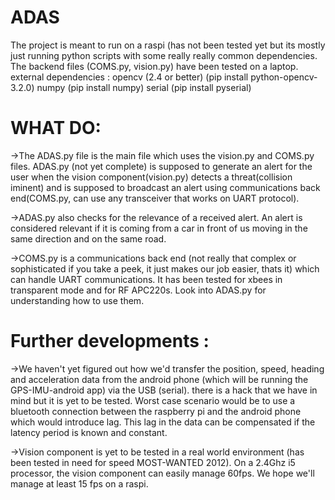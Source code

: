 # ADAS
The project is meant to run on a raspi (has not been tested yet but its mostly just running python scripts with some really really common dependencies. The backend files (COMS.py, vision.py) have been tested on a laptop. 
external dependencies : 
opencv (2.4 or better) (pip install python-opencv-3.2.0)
numpy (pip install numpy)
serial (pip install pyserial)

# WHAT DO:
->The ADAS.py file is the main file which uses the vision.py and COMS.py files. 
ADAS.py (not yet complete) is supposed to generate an alert for the user when the vision component(vision.py) detects a threat(collision iminent) and is supposed to broadcast an alert using communications back end(COMS.py, can use any transceiver that works on UART protocol). 

->ADAS.py also checks for the relevance of a received alert. An alert is considered relevant if it is coming from a car in front of us moving in the same direction and on the same road. 

->COMS.py is a communications back end (not really that complex or sophisticated if you take a peek, it just makes our job easier, thats it) which can handle UART communications. It has been tested for xbees in transparent mode and for RF APC220s. Look into ADAS.py for understanding how to use them.

# Further developments : 

->We haven't yet figured out how we'd transfer the position, speed, heading and acceleration data from the android phone (which will be running the GPS-IMU-android app) via the USB (serial). there is a hack that we have in mind but it is yet to be tested. Worst case scenario would be to use a bluetooth connection between the raspberry pi and the android phone which would introduce lag. This lag in the data can be compensated if the latency period is known and constant.

->Vision component is yet to be tested in a real world environment (has been tested in need for speed MOST-WANTED 2012). On a 2.4Ghz i5 processor, the vision component can easily manage 60fps. We hope we'll manage at least 15 fps on a raspi.
 

